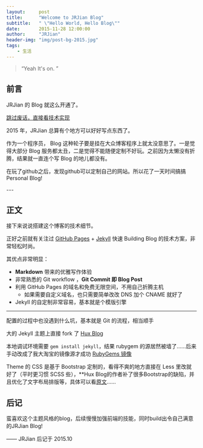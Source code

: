 ```yaml
---
layout:     post
title:      "Welcome to JRJian Blog"
subtitle:   " \"Hello World, Hello Blog\""
date:       2015-11-28 12:00:00
author:     "JRJian"
header-img: "img/post-bg-2015.jpg"
tags:
    - 生活
---
```


> “Yeah It's on. ”


## 前言

JRJian 的 Blog 就这么开通了。

[跳过废话，直接看技术实现 ](#build)



2015 年，JRJian 总算有个地方可以好好写点东西了。


作为一个程序员， Blog 这种轮子要是挂在大众博客程序上就太没意思了。一是觉得大部分 Blog 服务都太丑，二是觉得不能随便定制不好玩。之前因为太懒没有折腾，结果就一直连个写 Blog 的地儿都没有。

在玩了github之后，发现github可以定制自己的网站。所以花了一天时间搞搞Personal Blog!


<p id = "build"></p>
---

## 正文

接下来说说搭建这个博客的技术细节。  

正好之前就有关注过 [GitHub Pages](https://pages.github.com/) + [Jekyll](http://jekyllrb.com/) 快速 Building Blog 的技术方案，非常轻松时尚。

其优点非常明显：

* **Markdown** 带来的优雅写作体验
* 非常熟悉的 Git workflow ，**Git Commit 即 Blog Post**
* 利用 GitHub Pages 的域名和免费无限空间，不用自己折腾主机
	* 如果需要自定义域名，也只需要简单改改 DNS 加个 CNAME 就好了
* Jekyll 的自定制非常容易，基本就是个模版引擎

---

配置的过程中也没遇到什么坑，基本就是 Git 的流程，相当顺手

大的 Jekyll 主题上直接 fork 了 [Hux Blog](https://github.com/Huxpro/huxpro.github.io#featured-tags)

本地调试环境需要 `gem install jekyll`，结果 rubygem 的源居然被墙了……后来手动改成了我大淘宝的镜像源才成功 [RubyGems 镜像](https://ruby.taobao.org)

Theme 的 CSS 是基于 Bootstrap 定制的，看得不爽的地方直接在 Less 里改就好了（平时更习惯 SCSS 些），**Hux Blog的作者补了很多Bootstrap的缺陷，并且优化了文字布局排版等，具体可以看[原文](https://github.com/Huxpro/huxpro.github.io#featured-tags)……


## 后记

蛮喜欢这个主题风格的blog，后续慢慢加强前端的技能，同时build出令自己满意的JRJian Blog!

—— JRJian 后记于 2015.10
